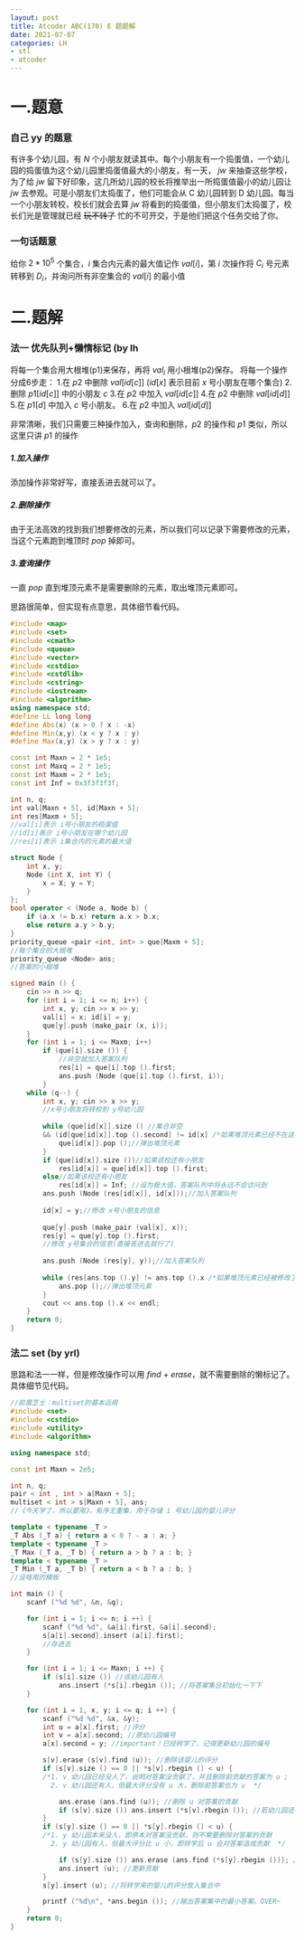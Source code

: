 ```yaml
---
layout: post
title: Atcoder ABC(170) E 题题解
date: 2021-07-07
categories: LH
- stl
- atcoder
---
```


# 一.题意
### 自己 yy 的题意

有许多个幼儿园，有 $N$ 个小朋友就读其中。每个小朋友有一个捣蛋值，一个幼儿园的捣蛋值为这个幼儿园里捣蛋值最大的小朋友，有一天， $jw$ 来抽查这些学校，为了给 $jw$ 留下好印象，这几所幼儿园的校长将推举出一所捣蛋值最小的幼儿园让 $jw$ 去参观。可是小朋友们太捣蛋了，他们可能会从 C 幼儿园转到 D 幼儿园。每当一个小朋友转校，校长们就会去算 $jw$ 将看到的捣蛋值，但小朋友们太捣蛋了，校长们光是管理就已经 ~~玩不转了~~ 忙的不可开交，于是他们把这个任务交给了你。

### 一句话题意

给你 $2 * 10^5$ 个集合，$i$ 集合内元素的最大值记作 $val[i]$，第 $i$ 次操作将 $C_i$ 号元素转移到 $D_i$，并询问所有非空集合的 $val[i]$ 的最小值

 

# 二.题解

### 法一 优先队列+懒惰标记 (by lh
将每一个集合用大根堆(p1)来保存，再将 $val_i$ 用小根堆(p2)保存。
将每一个操作分成6步走：
1.在 $p2$ 中删除 $val[id[c]]$ ($id[x]$ 表示目前 $x$ 号小朋友在哪个集合)
2.删除 $p1[id[c]]$ 中的小朋友 $c$
3.在 $p2$ 中加入 $val[id[c]]$
4.在 $p2$ 中删除 $val[id[d]]$
5.在 $p1[d]$ 中加入 $c$ 号小朋友。
6.在 $p2$ 中加入 $val[id[d]]$

非常清晰，我们只需要三种操作加入，查询和删除，$p2$ 的操作和 $p1$ 类似，所以这里只讲 $p1$ 的操作
##### 1.加入操作
添加操作非常好写，直接丢进去就可以了。
##### 2.删除操作
由于无法高效的找到我们想要修改的元素，所以我们可以记录下需要修改的元素，当这个元素跑到堆顶时 $pop$ 掉即可。
##### 3.查询操作
一直 $pop$ 直到堆顶元素不是需要删除的元素，取出堆顶元素即可。

思路很简单，但实现有点意思，具体细节看代码。

```cpp
#include <map>
#include <set>
#include <cmath>
#include <queue>
#include <vector>
#include <cstdio>
#include <cstdlib>
#include <cstring>
#include <iostream>
#include <algorithm>
using namespace std;
#define LL long long
#define Abs(x) (x > 0 ? x : -x)
#define Min(x,y) (x < y ? x : y)
#define Max(x,y) (x > y ? x : y)

const int Maxn = 2 * 1e5;
const int Maxq = 2 * 1e5;
const int Maxm = 2 * 1e5;
const int Inf = 0x3f3f3f3f;

int n, q;
int val[Maxn + 5], id[Maxn + 5];
int res[Maxm + 5];
//val[i]表示 i号小朋友的捣蛋值 
//id[i]表示 i号小朋友在哪个幼儿园
//res[i]表示 i集合内的元素的最大值 

struct Node {
	int x, y;
	Node (int X, int Y) {
		x = X; y = Y;
	}
}; 
bool operator < (Node a, Node b) {
	if (a.x != b.x) return a.x > b.x;
	else return a.y > b.y;
}
priority_queue <pair <int, int> > que[Maxm + 5];
//每个集合的大根堆 
priority_queue <Node> ans;
//答案的小根堆 

signed main () {
	cin >> n >> q;
	for (int i = 1; i <= n; i++) {
		int x, y; cin >> x >> y;
		val[i] = x; id[i] = y;
		que[y].push (make_pair (x, i));
	}
	for (int i = 1; i <= Maxm; i++)
		if (que[i].size ()) {
			//非空就加入答案队列 
			res[i] = que[i].top ().first;
			ans.push (Node (que[i].top ().first, i));
		}
	while (q--) {
		int x, y; cin >> x >> y;
		//x号小朋友将转校到 y号幼儿园 
		
		while (que[id[x]].size () //集合非空 
		&& (id[que[id[x]].top ().second] != id[x] /*如果堆顶元素已经不在这个集合里*/ || que[id[x]].top ().second == x) /*或者堆顶元素为 x(将转到 y号幼儿园)*/) {
			que[id[x]].pop ();//弹出堆顶元素 
		}
		if (que[id[x]].size ())//如果该校还有小朋友 
			res[id[x]] = que[id[x]].top ().first;
		else//如果该校还有小朋友 
			res[id[x]] = Inf; //设为极大值，答案队列中将永远不会访问到 
		ans.push (Node (res[id[x]], id[x]));//加入答案队列 
		
		id[x] = y;//修改 x号小朋友的信息 
		
		que[y].push (make_pair (val[x], x));
		res[y] = que[y].top ().first;
		//修改 y号集合的信息(直接丢进去就行了) 
		
		ans.push (Node (res[y], y));//加入答案队列 
		
		while (res[ans.top ().y] != ans.top ().x /*如果堆顶元素已经被修改了*/) {
			ans.pop ();//弹出堆顶元素 
		} 
		cout << ans.top ().x << endl;
	}
	return 0;
}
```

### 法二 set (by yrl)
思路和法一一样，但是修改操作可以用 $find$ + $erase$，就不需要删除的懒标记了。
具体细节见代码。

```cpp
//前置芝士：multiset的基本运用
#include <set>
#include <cstdio>
#include <utility>
#include <algorithm>

using namespace std;

const int Maxn = 2e5;

int n, q;
pair < int , int > a[Maxn + 5];
multiset < int > s[Maxn + 5], ans;
//《今天学了，所以要用》，有序无重集，用于存储 i 号幼儿园的婴儿评分

template < typename _T >
_T Abs (_T a) { return a < 0 ? - a : a; }
template < typename _T >
_T Max (_T a, _T b) { return a > b ? a : b; }
template < typename _T >
_T Min (_T a, _T b) { return a < b ? a : b; }
//没啥用的模板

int main () {
    scanf ("%d %d", &n, &q);

    for (int i = 1; i <= n; i ++) {
        scanf ("%d %d", &a[i].first, &a[i].second);
        s[a[i].second].insert (a[i].first);
        //存进去
    }

    for (int i = 1; i <= Maxn; i ++) {
        if (s[i].size ()) //该幼儿园有人
            ans.insert (*s[i].rbegin ()); //将答案集合初始化一下下
    }

    for (int i = 1, x, y; i <= q; i ++) {
        scanf ("%d %d", &x, &y);
        int u = a[x].first; //评分
        int v = a[x].second; //原幼儿园编号
        a[x].second = y; //important！已经转学了，记得更新幼儿园的编号

        s[v].erase (s[v].find (u)); //删除该婴儿的评分
        if (s[v].size () == 0 || *s[v].rbegin () < u) {
        /*1. v 幼儿园已经没人了，说明对答案没贡献了，并且删除前贡献的答案为 u ;
          2. v 幼儿园还有人，但最大评分没有 u 大，删除前答案也为 u  */

            ans.erase (ans.find (u)); //删除 u 对答案的贡献
            if (s[v].size ()) ans.insert (*s[v].rbegin ()); //若幼儿园还有人，更新对答案的贡献；没人则没有贡献
        }
        if (s[y].size () == 0 || *s[y].rbegin () < u) { 
        /*1. y 幼儿园本来没人，即原本对答案没贡献，则不需要删除对答案的贡献
          2. y 幼儿园有人，但最大评分比 u 小，即转学后 u 会对答案造成贡献  */

            if (s[y].size ()) ans.erase (ans.find (*s[y].rbegin ())); //删除贡献
            ans.insert (u); //更新贡献
        }
        s[y].insert (u); //将转学来的婴儿的评分放入集合中

        printf ("%d\n", *ans.begin ()); //输出答案集中的最小答案。OVER~
    }
    return 0;
}
```
